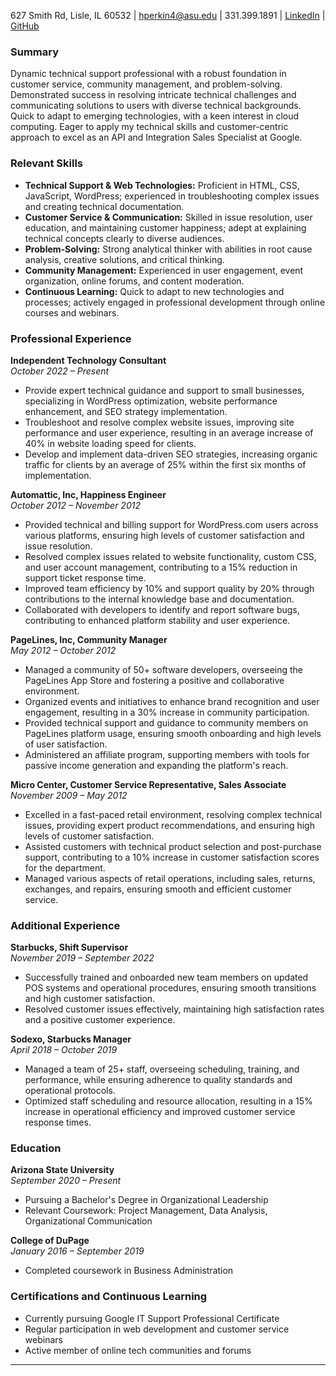 627 Smith Rd, Lisle, IL 60532 | [hperkin4@asu.edu](mailto:hperkin4@asu.edu) | 331.399.1891 | [LinkedIn](https://www.linkedin.com/in/henryperkins/) | [GitHub](https://www.github.com/henryperkins/)

### Summary

Dynamic technical support professional with a robust foundation in customer service, community management, and problem-solving. Demonstrated success in resolving intricate technical challenges and communicating solutions to users with diverse technical backgrounds. Quick to adapt to emerging technologies, with a keen interest in cloud computing. Eager to apply my technical skills and customer-centric approach to excel as an API and Integration Sales Specialist at Google.

### Relevant Skills

- **Technical Support & Web Technologies:** Proficient in HTML, CSS, JavaScript, WordPress; experienced in troubleshooting complex issues and creating technical documentation.
- **Customer Service & Communication:** Skilled in issue resolution, user education, and maintaining customer happiness; adept at explaining technical concepts clearly to diverse audiences.
- **Problem-Solving:** Strong analytical thinker with abilities in root cause analysis, creative solutions, and critical thinking.
- **Community Management:** Experienced in user engagement, event organization, online forums, and content moderation.
- **Continuous Learning:** Quick to adapt to new technologies and processes; actively engaged in professional development through online courses and webinars.

### Professional Experience

**Independent Technology Consultant**  
_October 2022 – Present_

- Provide expert technical guidance and support to small businesses, specializing in WordPress optimization, website performance enhancement, and SEO strategy implementation.
- Troubleshoot and resolve complex website issues, improving site performance and user experience, resulting in an average increase of 40% in website loading speed for clients.
- Develop and implement data-driven SEO strategies, increasing organic traffic for clients by an average of 25% within the first six months of implementation.

**Automattic, Inc, Happiness Engineer**  
_October 2012 – November 2012_

- Provided technical and billing support for WordPress.com users across various platforms, ensuring high levels of customer satisfaction and issue resolution.
- Resolved complex issues related to website functionality, custom CSS, and user account management, contributing to a 15% reduction in support ticket response time.
- Improved team efficiency by 10% and support quality by 20% through contributions to the internal knowledge base and documentation.
- Collaborated with developers to identify and report software bugs, contributing to enhanced platform stability and user experience.

**PageLines, Inc, Community Manager**  
_May 2012 – October 2012_

- Managed a community of 50+ software developers, overseeing the PageLines App Store and fostering a positive and collaborative environment.
- Organized events and initiatives to enhance brand recognition and user engagement, resulting in a 30% increase in community participation.
- Provided technical support and guidance to community members on PageLines platform usage, ensuring smooth onboarding and high levels of user satisfaction.
- Administered an affiliate program, supporting members with tools for passive income generation and expanding the platform's reach.

**Micro Center, Customer Service Representative, Sales Associate**  
_November 2009 – May 2012_

- Excelled in a fast-paced retail environment, resolving complex technical issues, providing expert product recommendations, and ensuring high levels of customer satisfaction.
- Assisted customers with technical product selection and post-purchase support, contributing to a 10% increase in customer satisfaction scores for the department.
- Managed various aspects of retail operations, including sales, returns, exchanges, and repairs, ensuring smooth and efficient customer service.

### Additional Experience

**Starbucks, Shift Supervisor**  
_November 2019 – September 2022_

- Successfully trained and onboarded new team members on updated POS systems and operational procedures, ensuring smooth transitions and high customer satisfaction.
- Resolved customer issues effectively, maintaining high satisfaction rates and a positive customer experience.

**Sodexo, Starbucks Manager**  
_April 2018 – October 2019_

- Managed a team of 25+ staff, overseeing scheduling, training, and performance, while ensuring adherence to quality standards and operational protocols.
- Optimized staff scheduling and resource allocation, resulting in a 15% increase in operational efficiency and improved customer service response times.

### Education

**Arizona State University**  
_September 2020 – Present_

- Pursuing a Bachelor's Degree in Organizational Leadership
- Relevant Coursework: Project Management, Data Analysis, Organizational Communication

**College of DuPage**  
_January 2016 – September 2019_

- Completed coursework in Business Administration

### Certifications and Continuous Learning

- Currently pursuing Google IT Support Professional Certificate
- Regular participation in web development and customer service webinars
- Active member of online tech communities and forums

---